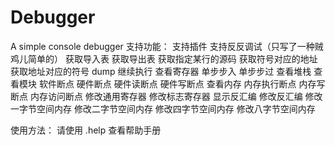 # Debugger
A simple console debugger
支持功能：
  支持插件
  支持反反调试（只写了一种贼鸡儿简单的）
  获取导入表
  获取导出表
  获取指定某行的源码
  获取符号对应的地址
  获取地址对应的符号
  dump
  继续执行
  查看寄存器
  单步步入
  单步步过
  查看堆栈
  查看模块
  软件断点
  硬件断点
  硬件读断点
  硬件写断点
  查看内存
  内存执行断点
  内存写断点
  内存访问断点
  修改通用寄存器
  修改标志寄存器
  显示反汇编
  修改反汇编
  修改一字节空间内存
  修改二字节空间内存
  修改四字节空间内存
  修改八字节空间内存
  
使用方法：
  请使用  .help  查看帮助手册
